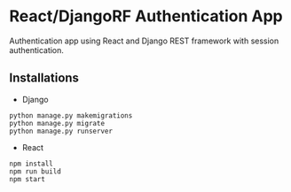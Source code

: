 # React/DjangoRF Authentication App

Authentication app using React and Django REST framework with session authentication.

## Installations


* Django
```
python manage.py makemigrations
python manage.py migrate
python manage.py runserver
```

* React
```
npm install
npm run build
npm start
```
